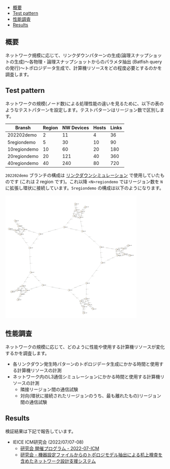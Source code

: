 <!-- TOC -->

- [概要](#%E6%A6%82%E8%A6%81)
- [Test pattern](#test-pattern)
- [性能調査](#%E6%80%A7%E8%83%BD%E8%AA%BF%E6%9F%BB)
- [Results](#results)

<!-- /TOC -->

## 概要

ネットワーク規模に応じて、リンクダウンパターンの生成(論理スナップショットの生成)〜各物理・論理スナップショットからのパラメタ抽出 (Batfish query の発行)〜トポロジデータ生成で、計算機リソースをどの程度必要とするのかを調査します。


## Test pattern

ネットワークの規模(ノード数)による処理性能の違いを見るために、以下の表のようなテストパターンを設定します。テストパターンはリージョン数で区別します。

| Bransh | Region | NW Devices | Hosts | Links |
| --- | --- | --- | --- | --- |
| 202202demo | 2 | 11 | 4 | 36 |
| 5regiondemo | 5 | 30 | 10 | 90 |
| 10regiondemo | 10 | 60 | 20 | 180 |
| 20regiondemo | 20 | 121 | 40 | 360 |
| 40regiondemo | 40 | 240 | 80 | 720 |

`202202demo` ブランチの構成は [リンクダウンシミュレーション](../../linkdown_simulation/README.md) で使用していたものです (これは 2 region です)。これ以降 `<N>regiondemo` ではリージョン数を `N` に拡張し環状に接続しています。`5regiondemo` の構成は以下のようになります。

![5regiondemo](./5-region.png)

## 性能調査

ネットワークの規模に応じて、どのように性能や使用する計算機リソースが変化するかを調査します。

* 各リンクダウン発生時パターンのトポロジデータ生成にかかる時間と使用する計算機リソースの計測
* ネットワーク内のL3通信シミュレーションにかかる時間と使用する計算機リソースの計測
  * 隣接リージョン間の通信試験
  * 対向(環状に接続されたリージョンのうち、最も離れたもの)リージョン間の通信試験

## Results

検証結果は下記で報告しています。

* IEICE ICM研究会 (2022/07/07-08)
  * [研究会 開催プログラム - 2022-07-ICM](https://ken.ieice.org/ken/program/index.php?tgs_regid=2999890161ea46d8a46d7d0ab86457b95ea553f8b858d0678bf9a3535b3e8b1d&tgid=IEICE-ICM)
  * [研究会 - 機器設定ファイルからのトポロジモデル抽出による机上検査を含めたネットワーク設計支援システム](https://ken.ieice.org/ken/paper/20220708FCkR/)
